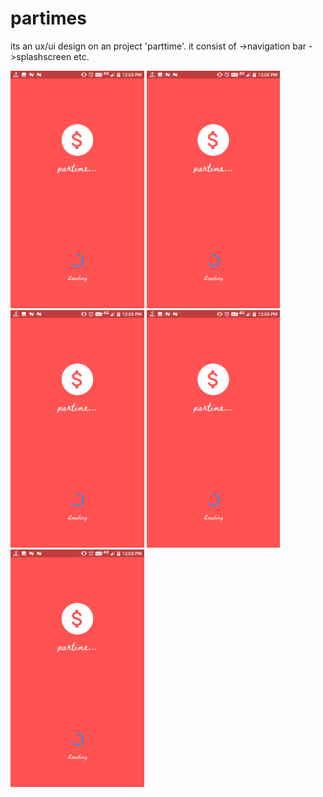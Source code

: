 # partimes
its an ux/ui design on an project 'parttime'.
it consist of 
 ->navigation bar
 ->splashscreen etc.
 
 
<img src="./screenshots/Screenshot_20190924-120349.png" height="380px"/>
<img src="./screenshots/Screenshot_20190924-120349.png" height="380px"/>
<img src="./screenshots/Screenshot_20190924-120349.png" height="380px"/>
<img src="./screenshots/Screenshot_20190924-120349.png" height="380px"/>
<img src="./screenshots/Screenshot_20190924-120349.png" height="380px"/>
